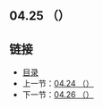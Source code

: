 ## 04.25 （）


## 链接
* [目录](https://github.com/gnefiy/go-zh/blob/master/tour/directory.md)
* 上一节：[04.24 （）](https://github.com/gnefiy/go-zh/blob/master/tour/04.24.md)
* 下一节：[04.26 （）](https://github.com/gnefiy/go-zh/blob/master/tour/04.26.md)
